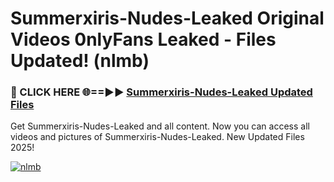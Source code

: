 # Summerxiris-Nudes-Leaked Original Videos 0nlyFans Leaked - Files Updated! (nlmb)

<h3>🔴 CLICK HERE 🌐==►► <a href="https://tinyurl.com/4mcuefdz" rel="nofollow">Summerxiris-Nudes-Leaked Updated Files</a></h3>

Get Summerxiris-Nudes-Leaked and all content. Now you can access all videos and pictures of Summerxiris-Nudes-Leaked. New Updated Files 2025!

[![nlmb](https://i.imgur.com/StAQSOY.gif)](https://tinyurl.com/4mcuefdz)
